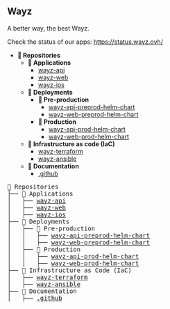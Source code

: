 ## Wayz
A better way, the best Wayz.

Check the status of our apps: https://status.wayz.ovh/

- **📂 Repositories**
  - **📁 Applications**
    - [wayz-api](../../../../wayz-api)
    - [wayz-web](../../../../wayz-web)
    - [wayz-ios](../../../../wayz-ios)
  - **📁 Deployments**
    - **📁 Pre-production**
      - [wayz-api-preprod-helm-chart](../../../../wayz-api-preprod-helm-chart)
      - [wayz-web-preprod-helm-chart](../../../../wayz-web-preprod-helm-chart)
    - **📁 Production**
      - [wayz-api-prod-helm-chart](../../../../wayz-api-prod-helm-chart)
      - [wayz-web-prod-helm-chart](../../../../wayz-web-prod-helm-chart)
  - **📁 Infrastructure as code (IaC)**
    - [wayz-terraform](../../../../wayz-terraform)
    - [wayz-ansible](../../../../wayz-ansible)
  - **📁 Documentation**
    - [.github](../../../../.github)


    
<pre>
📂 Repositories
├── 📁 Applications
│   ├── <a href="../../../../wayz-api">wayz-api</a>
│   ├── <a href="../../../../wayz-web">wayz-web</a>
│   ├── <a href="../../../../wayz-ios">wayz-ios</a>
├── 📁 Deployments
│   ├── 📁 Pre-production
│   │   ├── <a href="../../../../wayz-api-preprod-helm-chart">wayz-api-preprod-helm-chart</a>
│   │   ├── <a href="../../../../wayz-web-preprod-helm-chart">wayz-web-preprod-helm-chart</a>
│   ├── 📁 Production
│   │   ├── <a href="../../../../wayz-api-prod-helm-chart">wayz-api-prod-helm-chart</a>
│   │   ├── <a href="../../../../wayz-web-prod-helm-chart">wayz-web-prod-helm-chart</a>
├── 📁 Infrastructure as Code (IaC)
│   ├── <a href="../../../../wayz-terraform">wayz-terraform</a>
│   ├── <a href="../../../../wayz-ansible">wayz-ansible</a>
├── 📁 Documentation
│   ├── <a href="../../../../.github">.github</a>
</pre>
